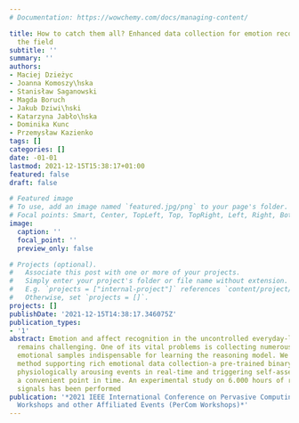 ```yaml
---
# Documentation: https://wowchemy.com/docs/managing-content/

title: How to catch them all? Enhanced data collection for emotion recognition in
  the field
subtitle: ''
summary: ''
authors:
- Maciej Dzieżyc
- Joanna Komoszy\ŉska
- Stanisław Saganowski
- Magda Boruch
- Jakub Dziwi\ŉski
- Katarzyna Jabło\ŉska
- Dominika Kunc
- Przemysław Kazienko
tags: []
categories: []
date: -01-01
lastmod: 2021-12-15T15:38:17+01:00
featured: false
draft: false

# Featured image
# To use, add an image named `featured.jpg/png` to your page's folder.
# Focal points: Smart, Center, TopLeft, Top, TopRight, Left, Right, BottomLeft, Bottom, BottomRight.
image:
  caption: ''
  focal_point: ''
  preview_only: false

# Projects (optional).
#   Associate this post with one or more of your projects.
#   Simply enter your project's folder or file name without extension.
#   E.g. `projects = ["internal-project"]` references `content/project/deep-learning/index.md`.
#   Otherwise, set `projects = []`.
projects: []
publishDate: '2021-12-15T14:38:17.346075Z'
publication_types:
- '1'
abstract: Emotion and affect recognition in the uncontrolled everyday-life environment
  remains challenging. One of its vital problems is collecting numerous annotated
  emotional samples indispensable for learning the reasoning model. We propose a novel
  method supporting rich emotional data collection-a pre-trained binary model recognizing
  physiologically arousing events in real-time and triggering self-assessments at
  a convenient point in time. An experimental study on 6.000 hours of recorded physiological
  signals has been performed
publication: '*2021 IEEE International Conference on Pervasive Computing and Communications
  Workshops and other Affiliated Events (PerCom Workshops)*'
---
```

